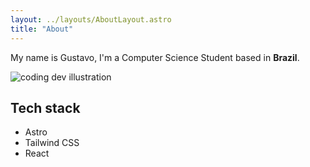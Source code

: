 ```yaml
---
layout: ../layouts/AboutLayout.astro
title: "About"
---
```


My name is Gustavo, I'm a Computer Science Student based in **Brazil**.

<div>
  <img src="/assets/dev.svg" class="sm:w-1/2 mx-auto" alt="coding dev illustration">
</div>
 
 ## Tech stack
  - Astro
  - Tailwind CSS
  - React
